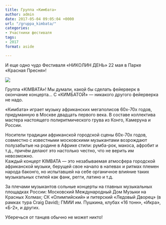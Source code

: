 ```yaml
---
title: Группа «Кимбата»
author: admin
date: 2017-05-04 09:05:04 +0000
url: "/gruppa_kimbata/"
categories:
- Участники фестиваля
tags:
- 2017
format: aside

---
```

И еще одно чудо Фестиваля «НИКОЛИН ДЕНЬ» 22 мая в Парке «Красная Пресня»!

![](/images/Nikolin-den-Kimbata.jpg)

Группа «KIMBATA»! Мы думали, какой бы сделать фейерверк в окончание концерта… С «КИМБАТОЙ» — никакого другого фейерверка не надо.

«Кимбата» играет музыку африканских мегаполисов 60х-70х годов, придуманную в Москве двадцать первого века. В составе коллектива мастера настоящего полиритмического грува из Конго, Камеруна и России.

Носители традиции африканской городской сцены 60х-70х годов, совместно с известными московскими музыкантами возрождают полузабытые на родине в Африке стили: румба-рок, макоса, афробит и т.д., причём делают это настолько честно, что не верить им невозможно.<br /> Каждый концерт KIMBATA — это незабываемая атмосфера городской африканской музыки, берущей свое начало в напевах и ритмах племен народа баконго, но испытавшей на себе органичное влияние таких музыкальных стилей как фанк, регги, латино и т.д.

За плечами музыкантов сольные концерты на главных музыкальных площадках России: Московский Международный Дом Музыки на Красных Холмах; СК «Олимпийский» и питерский «Ледовый Дворец» (в рамках тура Craig David); ГМИИ им. Пушкина, клубах «16 тонн», «Икра», «Б-2», и других.

Уберечься от танцев обычно не может никто!
